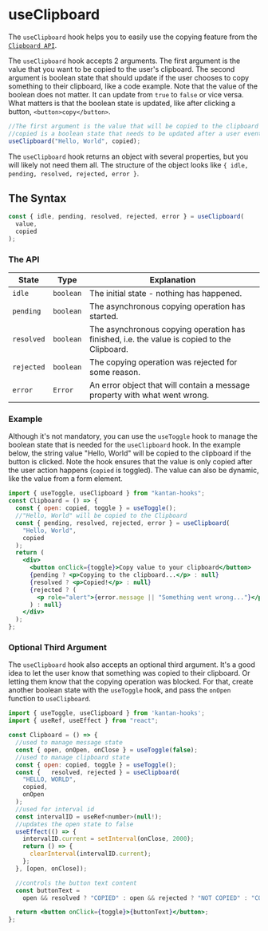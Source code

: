 # useClipboard

The `useClipboard` hook helps you to easily use the copying feature from the [`Clipboard API`](https://developer.mozilla.org/en-US/docs/Web/API/Clipboard_API).

The `useClipboard` hook accepts 2 arguments. The first argument is the value that you want to be copied to the user's clipboard. The second argument is boolean state that should update if the user chooses to copy something to their clipboard, like a code example. Note that the value of the boolean does not matter. It can update from `true` to `false` or vice versa. What matters is that the boolean state is updated, like after clicking a button, `<button>copy</button>`.

```jsx
//The first argument is the value that will be copied to the clipboard
//copied is a boolean state that needs to be updated after a user event occurs
useClipboard("Hello, World", copied);
```

The `useClipboard` hook returns an object with several properties, but you will likely not need them all. The structure of the object looks like `{ idle, pending, resolved, rejected, error }`.

## The Syntax

```jsx
const { idle, pending, resolved, rejected, error } = useClipboard(
  value,
  copied
);
```

### The API

| State      | Type      | Explanation                                                                                 |
| ---------- | --------- | ------------------------------------------------------------------------------------------- |
| `idle`     | `boolean` | The initial state - nothing has happened.                                                   |
| `pending`  | `boolean` | The asynchronous copying operation has started.                                             |
| `resolved` | `boolean` | The asynchronous copying operation has finished, i.e. the value is copied to the Clipboard. |
| `rejected` | `boolean` | The copying operation was rejected for some reason.                                         |
| `error`    | `Error`   | An error object that will contain a message property with what went wrong.                  |

### Example

Although it's not mandatory, you can use the `useToggle` hook to manage the boolean state that is needed for the `useClipboard` hook.
In the example below, the string value "Hello, World" will be copied to the clipboard if the button is clicked. Note the hook ensures that the value is only copied after the user action happens (`copied` is toggled). The value can also be dynamic, like the value from a form element.

```jsx title=src/Clipboard.js
import { useToggle, useClipboard } from "kantan-hooks";
const Clipboard = () => {
  const { open: copied, toggle } = useToggle();
  //"Hello, World" will be copied to the Clipboard
  const { pending, resolved, rejected, error } = useClipboard(
    "Hello, World",
    copied
  );
  return (
    <div>
      <button onClick={toggle}>Copy value to your clipboard</button>
      {pending ? <p>Copying to the clipboard...</p> : null}
      {resolved ? <p>Copied!</p> : null}
      {rejected ? (
        <p role="alert">{error.message || "Something went wrong..."}</p>
      ) : null}
    </div>
  );
};
```

### Optional Third Argument

The `useClipboard` hook also accepts an optional third argument. It's a good idea to let the user know that something was copied to their clipboard. Or letting them know that the copying operation was blocked. For that, create another boolean state with the `useToggle` hook, and pass the `onOpen` function to `useClipboard`.

```jsx
import { useToggle, useClipboard } from 'kantan-hooks';
import { useRef, useEffect } from "react";

const Clipboard = () => {
  //used to manage message state
  const { open, onOpen, onClose } = useToggle(false);
  //used to manage clipboard state
  const { open: copied, toggle } = useToggle();
  const {   resolved, rejected } = useClipboard(
    "HELLO, WORLD",
    copied,
    onOpen
  );
  //used for interval id
  const intervalID = useRef<number>(null!);
  //updates the open state to false
  useEffect(() => {
    intervalID.current = setInterval(onClose, 2000);
    return () => {
      clearInterval(intervalID.current);
    };
  }, [open, onClose]);

  //controls the button text content
  const buttonText =
    open && resolved ? "COPIED" : open && rejected ? "NOT COPIED" : "COPY";

  return <button onClick={toggle}>{buttonText}</button>;
};
```
